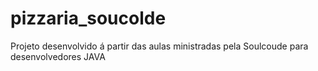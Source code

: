 # pizzaria_soucolde
Projeto desenvolvido á partir das aulas ministradas pela Soulcoude para desenvolvedores JAVA 
